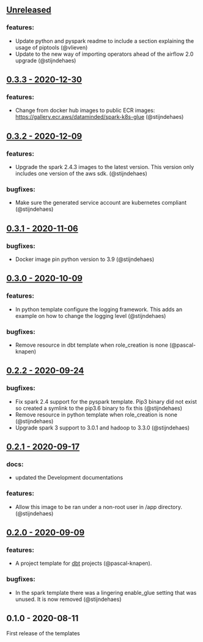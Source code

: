 <a name="unreleased"></a>
## [Unreleased]

### features:
- Update python and pyspark readme to include a section explaining the usage of piptools (@vlieven)
- Update to the new way of importing operators ahead of the airflow 2.0 upgrade (@stijndehaes)

## [0.3.3 - 2020-12-30]

### features:
- Change from docker hub images to public ECR images: https://gallery.ecr.aws/dataminded/spark-k8s-glue (@stijndehaes)

## [0.3.2 - 2020-12-09]

### features:
- Upgrade the spark 2.4.3 images to the latest version. This version only includes one version of the aws sdk. (@stijndehaes)

### bugfixes:
- Make sure the generated service account are kubernetes compliant (@stijndehaes)

## [0.3.1 - 2020-11-06]

### bugfixes:
- Docker image pin python version to 3.9 (@stijndehaes) 

## [0.3.0 - 2020-10-09]

### features:

- In python template configure the logging framework. This adds an example on how to change the logging level (@stijndehaes)

### bugfixes:
- Remove resource in dbt template when role_creation is none (@pascal-knapen)

## [0.2.2 - 2020-09-24]

### bugfixes:
- Fix spark 2.4 support for the pyspark template. Pip3 binary did not exist so created a symlink to the pip3.6 binary to fix this (@stijndehaes)
- Remove resource in python template when role_creation is none (@stijndehaes)
- Upgrade spark 3 support to 3.0.1 and hadoop to 3.3.0 (@stijndehaes)

## [0.2.1 - 2020-09-17]

### docs:
- updated the Development documentations

### features:
- Allow this image to be ran under a non-root user in /app directory. (@stijndehaes)

## [0.2.0 - 2020-09-09]

### features:
- A project template for [dbt](https://www.getdbt.com/) projects (@pascal-knapen).

### bugfixes:
- In the spark template there was a lingering enable_glue setting that was unused. It is now removed (@stijndehaes)

## 0.1.0 - 2020-08-11

First release of the templates

[Unreleased]: https://github.com/datamindedbe/datafy-templates/compare/0.3.3...HEAD
[0.3.3 - 2020-12-30]: https://github.com/datamindedbe/datafy-templates/compare/0.3.2...0.3.3
[0.3.2 - 2020-12-09]: https://github.com/datamindedbe/datafy-templates/compare/0.3.1...0.3.2
[0.3.1 - 2020-11-06]: https://github.com/datamindedbe/datafy-templates/compare/0.3.0...0.3.1
[0.3.0 - 2020-10-09]: https://github.com/datamindedbe/datafy-templates/compare/0.2.2...0.3.0
[0.2.2 - 2020-09-24]: https://github.com/datamindedbe/datafy-templates/compare/0.2.1...0.2.2
[0.2.1 - 2020-09-17]: https://github.com/datamindedbe/datafy-templates/compare/0.2.0...0.2.1
[0.2.0 - 2020-09-09]: https://github.com/datamindedbe/datafy-templates/compare/0.1.0...0.2.0
